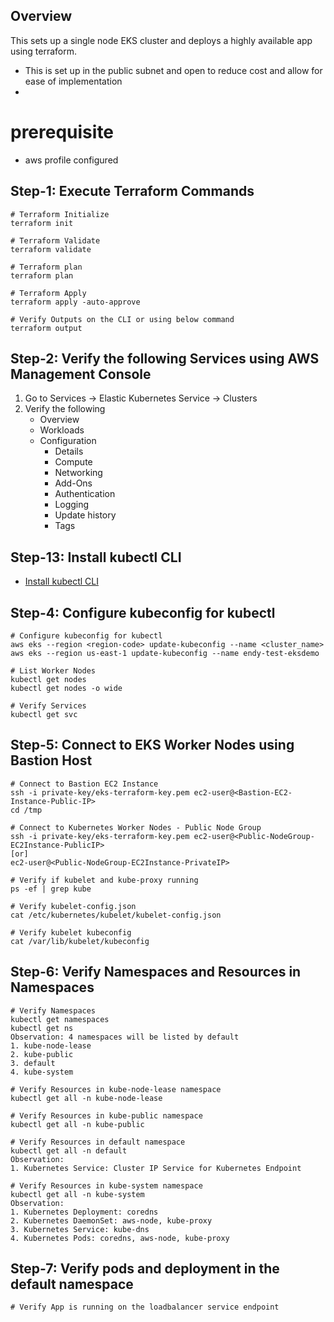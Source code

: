 ## Overview
This sets up a single node EKS cluster and deploys a highly available app using terraform.

- This is set up in the public subnet and open to reduce cost and allow for ease of implementation
- 
# prerequisite
- aws profile configured

## Step-1: Execute Terraform Commands
```t
# Terraform Initialize
terraform init

# Terraform Validate
terraform validate

# Terraform plan
terraform plan

# Terraform Apply
terraform apply -auto-approve

# Verify Outputs on the CLI or using below command
terraform output
```

## Step-2: Verify the following Services using AWS Management Console
1. Go to Services -> Elastic Kubernetes Service -> Clusters
2. Verify the following
    - Overview
    - Workloads
    - Configuration
        - Details
        - Compute
        - Networking
        - Add-Ons
        - Authentication
        - Logging
        - Update history
        - Tags


## Step-13: Install kubectl CLI
- [Install kubectl CLI](https://docs.aws.amazon.com/eks/latest/userguide/install-kubectl.html)

## Step-4: Configure kubeconfig for kubectl
```t
# Configure kubeconfig for kubectl
aws eks --region <region-code> update-kubeconfig --name <cluster_name>
aws eks --region us-east-1 update-kubeconfig --name endy-test-eksdemo

# List Worker Nodes
kubectl get nodes
kubectl get nodes -o wide

# Verify Services
kubectl get svc
```

## Step-5: Connect to EKS Worker Nodes using Bastion Host
```t
# Connect to Bastion EC2 Instance
ssh -i private-key/eks-terraform-key.pem ec2-user@<Bastion-EC2-Instance-Public-IP>
cd /tmp

# Connect to Kubernetes Worker Nodes - Public Node Group
ssh -i private-key/eks-terraform-key.pem ec2-user@<Public-NodeGroup-EC2Instance-PublicIP> 
[or]
ec2-user@<Public-NodeGroup-EC2Instance-PrivateIP>

# Verify if kubelet and kube-proxy running
ps -ef | grep kube

# Verify kubelet-config.json
cat /etc/kubernetes/kubelet/kubelet-config.json

# Verify kubelet kubeconfig
cat /var/lib/kubelet/kubeconfig

```

## Step-6: Verify Namespaces and Resources in Namespaces
```t
# Verify Namespaces
kubectl get namespaces
kubectl get ns 
Observation: 4 namespaces will be listed by default
1. kube-node-lease
2. kube-public
3. default
4. kube-system

# Verify Resources in kube-node-lease namespace
kubectl get all -n kube-node-lease

# Verify Resources in kube-public namespace
kubectl get all -n kube-public

# Verify Resources in default namespace
kubectl get all -n default
Observation: 
1. Kubernetes Service: Cluster IP Service for Kubernetes Endpoint

# Verify Resources in kube-system namespace
kubectl get all -n kube-system
Observation: 
1. Kubernetes Deployment: coredns
2. Kubernetes DaemonSet: aws-node, kube-proxy
3. Kubernetes Service: kube-dns
4. Kubernetes Pods: coredns, aws-node, kube-proxy
```

## Step-7: Verify pods and deployment in the default namespace
```t
# Verify App is running on the loadbalancer service endpoint

